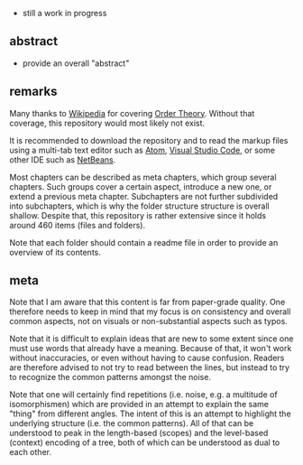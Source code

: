 
* still a work in progress

## abstract

* provide an overall "abstract"

## remarks

Many thanks to [Wikipedia](https://www.wikipedia.org/) for covering
[Order Theory](https://en.wikipedia.org/wiki/Order_theory).
Without that coverage, this repository would most likely not exist.

It is recommended to download the repository and to read the markup files
using a multi-tab text editor such as [Atom](https://atom.io/),
[Visual Studio Code](https://code.visualstudio.com/), or some other
IDE such as [NetBeans](https://netbeans.apache.org/).

Most chapters can be described as meta chapters, which group several chapters.
Such groups cover a certain aspect, introduce a new one, or extend a previous
meta chapter. Subchapters are not further subdivided into subchapters, which
is why the folder structure structure is overall shallow. Despite that, this
repository is rather extensive since it holds around 460 items (files and
folders).

Note that each folder should contain a readme file in order to provide an
overview of its contents.

## meta

Note that I am aware that this content is far from paper-grade quality. One
therefore needs to keep in mind that my focus is on consistency and overall
common aspects, not on visuals or non-substantial aspects such as typos.

Note that it is difficult to explain ideas that are new to some extent since
one must use words that already have a meaning. Because of that, it won't work
without inaccuracies, or even without having to cause confusion. Readers are
therefore advised to not try to read between the lines, but instead to try to
recognize the common patterns amongst the noise.

Note that one will certainly find repetitions (i.e. noise, e.g. a multitude
of isomorphismen) which are provided in an attempt to explain the same "thing"
from different angles. The intent of this is an attempt to highlight the
underlying structure (i.e. the common patterns). All of that can be understood
to peak in the length-based (scopes) and the level-based (context) encoding
of a tree, both of which can be understood as dual to each other.
